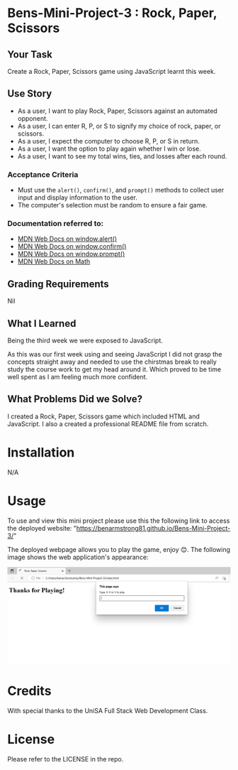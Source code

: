 # Bens-Mini-Project-3 : Rock, Paper, Scissors

## Your Task
Create a Rock, Paper, Scissors game using JavaScript learnt this week.

## Use Story
* As a user, I want to play Rock, Paper, Scissors against an automated opponent.
* As a user, I can enter R, P, or S to signify my choice of rock, paper, or scissors.
* As a user, I expect the computer to choose R, P, or S in return.
* As a user, I want the option to play again whether I win or lose.
* As a user, I want to see my total wins, ties, and losses after each round.
### Acceptance Criteria
* Must use the `alert()`, `confirm()`, and `prompt()` methods to collect user input and display information to the user.
* The computer's selection must be random to ensure a fair game.

### Documentation referred to:
* [MDN Web Docs on window.alert()](https://developer.mozilla.org/en-US/docs/Web/API/Window/alert)
* [MDN Web Docs on window.confirm()](https://developer.mozilla.org/en-US/docs/Web/API/Window/confirm)
* [MDN Web Docs on window.prompt()](https://developer.mozilla.org/en-US/docs/Web/API/Window/prompt)
* [MDN Web Docs on Math](https://developer.mozilla.org/en-US/docs/Web/JavaScript/Reference/Global_Objects/Math)

## Grading Requirements
Nil

## What I Learned
Being the third week we were exposed to JavaScript.

As this was our first week using and seeing JavaScript I did not grasp the concepts straight away and needed to use the chirstmas break to really study the course work to get my head around it. Which proved to be time well spent as I am feeling much more confident.

## What Problems Did we Solve?
I created a Rock, Paper, Scissors game which included HTML and JavaScript. I also a created a professional README file from scratch. 

# Installation

N/A

# Usage
To use and view this mini project please use this the following link to access the deployed website: "https://benarmstrong81.github.io/Bens-Mini-Project-3/" 

The deployed webpage allows you to play the game, enjoy 😊.
The following image shows the web application's appearance:

![My Web Development Portfolio webpage includes a navigation bar, a professional head shot image, multiple links (placeholders at this stage) to projects completed within the UniSA Full Stack Web Development course, and working links to contact me - even download an updated resume.](./images/Bens-Mini-Project-3-RockPaperScissorsGame.PNG)


# Credits
With special thanks to the UniSA Full Stack Web Development Class.

# License

Please refer to the LICENSE in the repo.